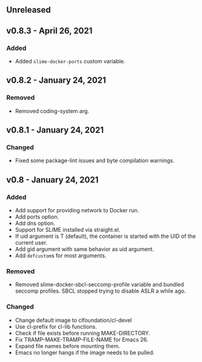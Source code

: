 ## Unreleased

## v0.8.3 - April 26, 2021

### Added

- Added `slime-docker-ports` custom variable.

## v0.8.2 - January 24, 2021

### Removed

- Removed coding-system arg.

## v0.8.1 - January 24, 2021

### Changed

- Fixed some package-lint issues and byte compilation warnings.

## v0.8 - January 24, 2021

### Added

- Add support for providing network to Docker run.
- Add ports option.
- Add dns option.
- Support for SLIME installed via straight.el.
- If uid argument is T (default), the container is started with the UID of the
  current user.
- Add gid argument with same behavior as uid argument.
- Add `defcustom`s for most arguments.

### Removed

- Removed slime-docker-sbcl-seccomp-profile variable and bundled seccomp
  profiles. SBCL stopped trying to disable ASLR a while ago.

### Changed

- Change default image to clfoundation/cl-devel
- Use cl-prefix for cl-lib functions.
- Check if file exists before running MAKE-DIRECTORY.
- Fix TRAMP-MAKE-TRAMP-FILE-NAME for Emacs 26.
- Expand file names before mounting them.
- Emacs no longer hangs if the image needs to be pulled.
